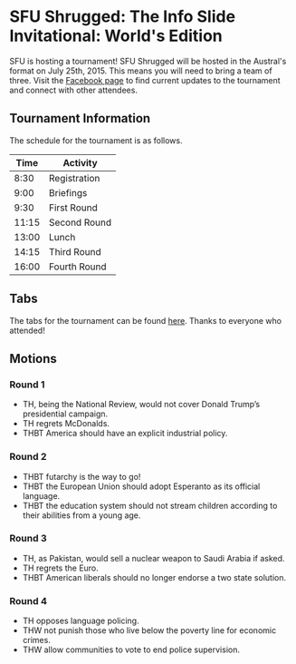 # SFU Shrugged: The Info Slide Invitational: World's Edition

SFU is hosting a tournament! SFU Shrugged will be hosted in the Austral's format on July 25th, 2015. This means you will need to bring a team of three. Visit the [Facebook page](https://www.facebook.com/events/1645910062296959/) to find current updates to the tournament and connect with other attendees.

## Tournament Information

The schedule for the tournament is as follows.

<table class="table table-condensed">
<thead>
<tr>
<th>Time</th>
<th>Activity</th>
</tr>
</thead>
<tbody>
<tr>
<td>8:30</td>
<td>Registration</td>
</tr>
<tr>
<td>9:00</td>
<td>Briefings</td>
</tr>
<tr>
<td>9:30</td>
<td>First Round</td>
</tr>
<tr>
<td>11:15</td>
<td>Second Round</td>
</tr>
<tr>
<td>13:00</td>
<td>Lunch</td>
</tr>
<tr>
<td>14:15</td>
<td>Third Round</td>
</tr>
<tr>
<td>16:00</td>
<td>Fourth Round</td>
</tr>
</tbody>
</table>

## Tabs

The tabs for the tournament can be found [here](../tabs/2015sfushrugged.pdf). Thanks to everyone who attended!

## Motions

### Round 1
 * TH, being the National Review, would not cover Donald Trump’s presidential campaign.
 * TH regrets McDonalds.
 * THBT America should have an explicit industrial policy.

### Round 2
 * THBT futarchy is the way to go!
 * THBT the European Union should adopt Esperanto as its official language.
 * THBT the education system should not stream children according to their abilities from a young age.

### Round 3
 * TH, as Pakistan, would sell a nuclear weapon to Saudi Arabia if asked.
 * TH regrets the Euro.
 * THBT American liberals should no longer endorse a two state solution.

### Round 4
 * TH opposes language policing.
 * THW not punish those who live below the poverty line for economic crimes.
 * THW allow communities to vote to end police supervision.